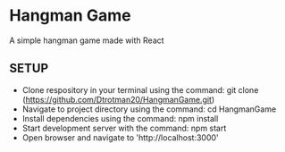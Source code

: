 # Hangman Game
 A simple hangman game made with React

## SETUP
- Clone respository in your terminal using the command: git clone (https://github.com/Dtrotman20/HangmanGame.git)
- Navigate to project directory using the command: cd HangmanGame
- Install dependencies using the command: npm install
- Start development server with the command: npm start
- Open browser and navigate to 'http://localhost:3000'
